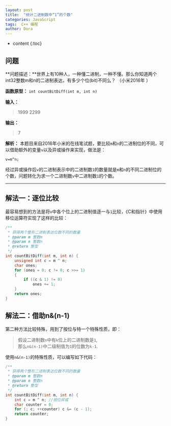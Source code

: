```yaml
---
layout: post
title:  "统计二进制数中“1”的个数"
categories: JavaScript
tags:  C++ 编程
author: Dora
---
```


* content
{:toc}

## 问题

**问题描述：**世界上有10种人，一种懂二进制，一种不懂。那么你知道两个int32整数m和n的二进制表达，有多少个位(bit)不同么？ （小米2016年 ）

**函数原型：** `int countBitDiff(int m, int n)`

**输入：**
>1999 2299

**输出：**
>7





**解析：** 本题目来自2016年小米的在线笔试题，要比较`m`和`n`的二进制位的不同，可以借助额外的变量`v`以及异或操作来实现，做法是：

    v=m^n;
    
经过异或操作后`v`的二进制表示中的二进制数`1`的数量就是`m`和`n`的不同二进制位的个数，问题转化为求一个二进制数`v`中二进制数`1`的个数。

------------------------------

## 解法一：逐位比较

最容易想到的方法是将`v`中各个位上的二进制值逐一与`1`比较，《C和指针》中使用移位运算符实现了这样的比较：
```cpp
/**
 * 获得两个整形二进制表达位数不同的数量
 * @param m 整数m
 * @param n 整数n
 * @return 整型
 */
int countBitDiff(int m, int n) {
	unsigned int c = m ^ n; 
	char ones;
	for (ones = 0; c != 0; c >>= 1)
	{
		if ((c & 1) != 0)
			ones += 1;
	}
	return ones;
}
```    
## 解法二：借助n&(n-1)

第二种方法比较特殊，用到了按位与特一个特殊性质，即：

>假设二进制数`n`中有`k`位上的二进制数是`1`,     
>那么`n&(n-1)`中二级制值为`1`的位数为`k-1`.

使用`n&(n-1)`的特殊性质，可以编写如下代码：
```cpp
/**
 * 获得两个整形二进制表达位数不同的数量
 * @param m 整数m
 * @param n 整数n
 * @return 整型
 */
int countBitDiff(int m, int n) {
	int c = m ^ n; //按位异或
	char counter = 0;
	for (; c; ++counter) c &= (c - 1);
	return counter;
}
```
